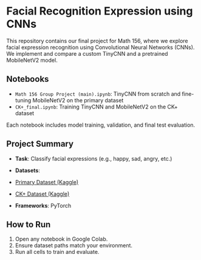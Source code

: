 # Facial Recognition Expression using CNNs

This repository contains our final project for Math 156, where we explore facial expression recognition using Convolutional Neural Networks (CNNs). We implement and compare a custom TinyCNN and a pretrained MobileNetV2 model.

## Notebooks

- `Math 156 Group Project (main).ipynb`: TinyCNN from scratch and fine-tuning MobileNetV2 on the primary dataset
- `CK+_final.ipynb`: Training TinyCNN and MobileNetV2 on the CK+ dataset


Each notebook includes model training, validation, and final test evaluation.

## Project Summary

- **Task**: Classify facial expressions (e.g., happy, sad, angry, etc.)
- **Datasets**:
- [Primary Dataset (Kaggle)](https://www.kaggle.com/datasets/jonathanoheix/face-expression-recognition-dataset/data)
- [CK+ Dataset (Kaggle)](https://www.kaggle.com/datasets/davilsena/ckdataset)
  
- **Frameworks**: PyTorch

## How to Run

1. Open any notebook in Google Colab.
2. Ensure dataset paths match your environment.
3. Run all cells to train and evaluate.


